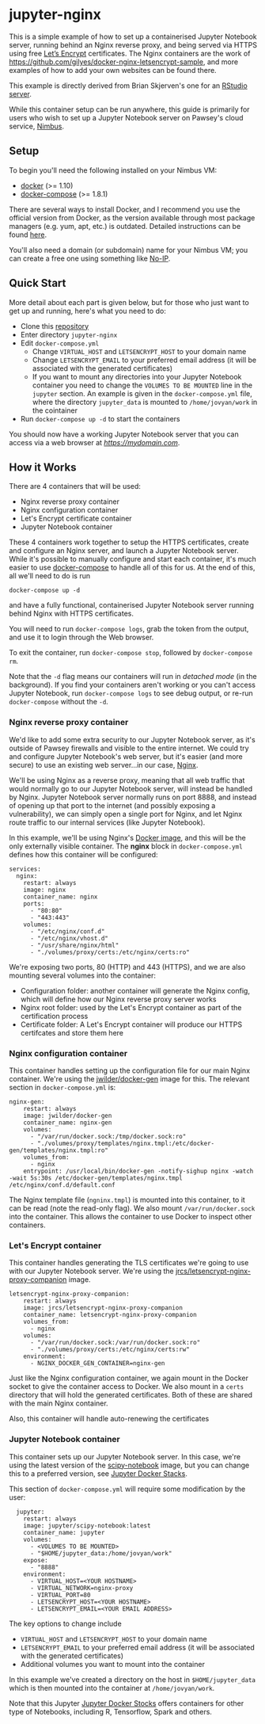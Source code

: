 # jupyter-nginx

This is a simple example of how to set up a containerised Jupyter Notebook server, running behind an Nginx reverse proxy, and being served
via HTTPS using free [Let’s Encrypt](https://letsencrypt.org) certificates.  The Nginx containers are the work of https://github.com/gilyes/docker-nginx-letsencrypt-sample,
and more examples of how to add your own websites can be found there.

This example is directly derived from Brian Skjerven's one for an [RStudio server](https://github.com/PawseySC/rstudio-nginx).

While this container setup can be run anywhere, this guide is primarily for users who wish to set up a Jupyter Notebook  server on Pawsey's cloud service, [Nimbus](https://www.pawsey.org.au/our-services/data/cloud-services/).

## Setup

To begin you'll need the following installed on your Nimbus VM:

* [docker](https://docs.docker.com/engine/installation/) (>= 1.10)
* [docker-compose](https://github.com/docker/compose/releases) (>= 1.8.1)

There are several ways to install Docker, and I recommend you use the official version from Docker, as the version available through most package managers (e.g. yum, apt, etc.) is outdated.  Detailed instructions can be found [here](https://docs.docker.com/install/linux/docker-ce/ubuntu/).

You'll also need a domain (or subdomain) name for your Nimbus VM; you can create a free one using something like [No-IP](www.noip.com).

## Quick Start

More detail about each part is given below, but for those who just want to get up and running, here's what you need to do:

* Clone this [repository](https://github.com/marcodelapierre/bio-docker)
* Enter directory `jupyter-nginx`
* Edit `docker-compose.yml`
	* Change `VIRTUAL_HOST` and `LETSENCRYPT_HOST` to your domain name
	* Change `LETSENCRYPT_EMAIL` to your preferred email address (it will be associated with the generated certificates)
	* If you want to mount any directories into your Jupyter Notebook container you need to change the `VOLUMES TO BE MOUNTED` line in the `jupyter` section.  An example is given in the `docker-compose.yml` file, where the directory `jupyter_data` is mounted to `/home/jovyan/work` in the cointainer
* Run `docker-compose up -d` to start the containers

You should now have a working Jupyter Notebook server that you can access via a web browser at *https://mydomain.com*.
 

## How it Works

There are 4 containers that will be used:

* Nginx reverse proxy container
* Nginx configuration container
* Let's Encrypt certificate container
* Jupyter Notebook container 

These 4 containers work together to setup the HTTPS certificates, create and configure an Nginx server, and launch a Jupyter Notebook server.  While it's possible to manually configure and start each container, it's much easier to use [docker-compose](https://github.com/docker/compose) to handle all of this for us.  At the end of this, all we'll need to do is run 

`docker-compose up -d`

and have a fully functional, containerised Jupyter Notebook server running behind Nginx with HTTPS certificates. 

You will need to run `docker-compose logs`, grab the token from the output, and use it to login through the Web browser.

To exit the container, run `docker-compose stop`, followed by `docker-compose rm`.

Note that the `-d` flag means our containers will run in *detached mode* (in the background).  If you find your containers aren't working or you can't access Jupyter Notebook, run `docker-compose logs` to see debug output, or re-run `docker-compose` without the `-d`.

### Nginx reverse proxy container

We'd like to add some extra security to our Jupyter Notebook server, as it's outside of Pawsey firewalls and visible to the entire internet.  We could try and configure Jupyter Notebook's web server, but it's easier (and more secure) to use an existing web server...in our case, [Nginx](www.nginx.com).

We'll be using Nginx as a reverse proxy, meaning that all web traffic that would normally go to our Jupyter Notebook server, will instead be handled by Nginx.  Jupyter Notebook server normally runs on port 8888, and instead of opening up that port to the internet (and possibly exposing a vulnerability), we can simply open a single port for Nginx, and let Nginx route traffic to our internal services (like Jupyter Notebook).

In this example, we'll be using Nginx's [Docker image](https://hub.docker.com/_/nginx/), and this will be the only externally visible container.  The **nginx** block in `docker-compose.yml` defines how this container will be configured:

```
services:
  nginx:
    restart: always
    image: nginx
    container_name: nginx
    ports:
      - "80:80"
      - "443:443"
    volumes:
      - "/etc/nginx/conf.d"
      - "/etc/nginx/vhost.d"
      - "/usr/share/nginx/html"
      - "./volumes/proxy/certs:/etc/nginx/certs:ro"
```
We're exposing two ports, 80 (HTTP) and 443 (HTTPS), and we are also mounting several volumes into the container:

* Configuration folder: another container will generate the Nginx config, which will define how our Nginx reverse proxy server works
* Nginx root folder: used by the Let's Encrypt container as part of the certification process
* Certificate folder: A Let's Encrypt container will produce our HTTPS certifcates and store them here

### Nginx configuration container

This container handles setting up the configuration file for our main Nginx container.  We're using the [jwilder/docker-gen](https://hub.docker.com/r/jwilder/docker-gen) image for this.  The relevant section in `docker-compose.yml` is:

```
nginx-gen:
    restart: always
    image: jwilder/docker-gen
    container_name: nginx-gen
    volumes:
      - "/var/run/docker.sock:/tmp/docker.sock:ro"
      - "./volumes/proxy/templates/nginx.tmpl:/etc/docker-gen/templates/nginx.tmpl:ro"
    volumes_from:
      - nginx
    entrypoint: /usr/local/bin/docker-gen -notify-sighup nginx -watch -wait 5s:30s /etc/docker-gen/templates/nginx.tmpl /etc/nginx/conf.d/default.conf
```

The Nginx template file (`ngninx.tmpl`) is mounted into this container, to it can be read (note the read-only flag).  We also mount `/var/run/docker.sock` into the container.  This allows the container to use Docker to inspect other containers.

### Let's Encrypt container

This container handles generating the TLS certificates we're going to use with our Jupyter Notebook server.  We're using the [jrcs/letsencrypt-nginx-proxy-companion](https://hub.docker.com/r/jrcs/letsencrypt-nginx-proxy-companion/) image.

```
letsencrypt-nginx-proxy-companion:
    restart: always
    image: jrcs/letsencrypt-nginx-proxy-companion
    container_name: letsencrypt-nginx-proxy-companion
    volumes_from:
      - nginx
    volumes:
      - "/var/run/docker.sock:/var/run/docker.sock:ro"
      - "./volumes/proxy/certs:/etc/nginx/certs:rw"
    environment:
      - NGINX_DOCKER_GEN_CONTAINER=nginx-gen
```

Just like the Nginx configuration container, we again mount in the Docker socket to give the container access to Docker.  We also mount in a `certs` directory that will hold the generated certificates.  Both of these are shared with the main Nginx container.

Also, this container will handle auto-renewing the certificates

### Jupyter Notebook container

This container sets up our Jupyter Notebook server.  In this case, we're using the latest version of the [scipy-notebook](https://hub.docker.com/r/jupyter/scipy-notebook/) image, but you can change this to a preferred version, see [Jupyter Docker Stacks](https://jupyter-docker-stacks.readthedocs.io/en/latest/using/selecting.html).

This section of `docker-compose.yml` will require some modification by the user:

```
  jupyter:
    restart: always
    image: jupyter/scipy-notebook:latest
    container_name: jupyter
    volumes:
      - <VOLUMES TO BE MOUNTED>
      - "$HOME/jupyter_data:/home/jovyan/work"
    expose:
      - "8888"
    environment:
      - VIRTUAL_HOST=<YOUR HOSTNAME>
      - VIRTUAL_NETWORK=nginx-proxy
      - VIRTUAL_PORT=80
      - LETSENCRYPT_HOST=<YOUR HOSTNAME>
      - LETSENCRYPT_EMAIL=<YOUR EMAIL ADDRESS>
```
The key options to change include

* `VIRTUAL_HOST` and `LETSENCRYPT_HOST` to your domain name
* `LETSENCRYPT_EMAIL` to your preferred email address (it will be associated with the generated certificates)
* Additional volumes you want to mount into the container

In this example we've created a directory on the host in `$HOME/jupyter_data` which is then mounted into the container at `/home/jovyan/work`.

Note that this Jupyter [Jupyter Docker Stocks](https://jupyter-docker-stacks.readthedocs.io/en/latest/using/selecting.html) offers containers for other type of Notebooks, including R, Tensorflow, Spark and others.
